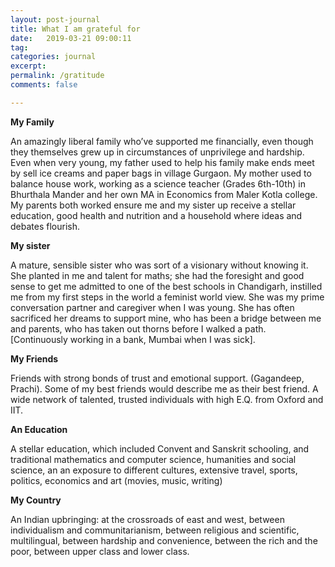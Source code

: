 ```yaml
---
layout: post-journal
title: What I am grateful for
date:   2019-03-21 09:00:11
tag: 
categories: journal
excerpt: 
permalink: /gratitude
comments: false

---
```


**My Family**

An amazingly liberal family who’ve supported me financially, even though they themselves grew up in circumstances of unprivilege and hardship. Even when very young,  my father used to help his family make ends meet by sell ice creams and paper bags in  village Gurgaon. My mother used to balance house work, working as a science teacher (Grades 6th-10th) in Bhurthala Mander and her own MA in Economics from Maler Kotla college. My parents both worked ensure me and my sister up  receive a stellar education, good health and nutrition and a household where ideas and debates flourish. 

**My sister**

A mature, sensible sister who was sort of a visionary without knowing it. She planted in me and talent for maths; she had the foresight and good sense to get me admitted to one of the best schools in Chandigarh,  instilled me from my first steps in the world a feminist world view. She was my prime conversation partner and caregiver when I was young. She has often sacrificed her dreams to support mine, who has been a bridge between me and parents, who has taken out thorns before I walked a path. [Continuously working in a bank, Mumbai when I was sick].

**My Friends**

Friends with strong bonds of trust and emotional support. (Gagandeep, Prachi).   Some of my best friends would describe me as their best friend.
A wide network of talented, trusted individuals with high E.Q. from Oxford and IIT. 

**An Education**

A stellar education, which included Convent and Sanskrit schooling, and traditional mathematics and computer science, humanities and social science, an an exposure to different cultures, extensive travel, sports, politics, economics and art (movies, music, writing)

**My Country**

An Indian upbringing: at the crossroads of east and west, between individualism and communitarianism, between religious and scientific, multilingual, between hardship and convenience, between the rich and the poor, between upper class and lower class. 

